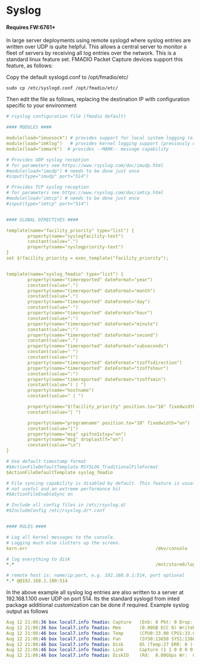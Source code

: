 # Syslog

#### Requires FW:6761+

In large server deployments using remote syslogd where syslog entries are written over UDP is quite helpful. This allows a central server to monitor a fleet of servers by receiving all log entries over the network. This is a standard linux feature set. FMADIO Packet Capture devices support this feature, as follows:

Copy the default syslogd.conf to /opt/fmadio/etc/

```
sudo cp /etc/syslogd.conf /opt/fmadio/etc/
```

Then edit the file as follows, replacing the destination IP with configuration specific to your environment

```yaml
# rsyslog configuration file (fmadio default)

#### MODULES ####

module(load="imuxsock") # provides support for local system logging (e.g. via logger command)
module(load="imklog")   # provides kernel logging support (previously done by rklogd)
module(load="immark")  # provides --MARK-- message capability

# Provides UDP syslog reception
# for parameters see https://www.rsyslog.com/doc/imudp.html
#module(load="imudp") # needs to be done just once
#input(type="imudp" port="514")

# Provides TCP syslog reception
# for parameters see https://www.rsyslog.com/doc/imtcp.html
#module(load="imtcp") # needs to be done just once
#input(type="imtcp" port="514")


#### GLOBAL DIRECTIVES ####

template(name="facility_priority" type="list") {
        property(name="syslogfacility-text")
        constant(value=".")
        property(name="syslogpriority-text")
}
set $!facility_priority = exec_template("facility_priority");


template(name="syslog_fmadio" type="list") {
        property(name="timereported" dateFormat="year")
        constant(value=".")
        property(name="timereported" dateFormat="month")
        constant(value=".")
        property(name="timereported" dateFormat="day")
        constant(value="-")
        property(name="timereported" dateFormat="hour")
        constant(value=":")
        property(name="timereported" dateFormat="minute")
        constant(value=":")
        property(name="timereported" dateFormat="second")
        constant(value=".")
        property(name="timereported" dateFormat="subseconds")
        constant(value=" ")
        constant(value="(")
        property(name="timereported" dateFormat="tzoffsdirection")
        property(name="timereported" dateFormat="tzoffshour")
        constant(value=":")
        property(name="timereported" dateFormat="tzoffsmin")
        constant(value=") | ")
        property(name="hostname")
        constant(value=" | ")

        property(name="$!facility_priority" position.to="16" fixedwidth="on")
        constant(value="| ")

        property(name="programname" position.to="10" fixedwidth="on")
        constant(value="|")
        property(name="msg" spifno1stsp="on")
        property(name="msg" droplastlf="on")
        constant(value="\n")
}

# Use default timestamp format
#$ActionFileDefaultTemplate RSYSLOG_TraditionalFileFormat
$ActionFileDefaultTemplate syslog_fmadio

# File syncing capability is disabled by default. This feature is usually not required,
# not useful and an extreme performance hit
#$ActionFileEnableSync on

# Include all config files in /etc/rsyslog.d/
#$IncludeConfig /etc/rsyslog.d/*.conf


#### RULES ####

# Log all kernel messages to the console.
# Logging much else clutters up the screen.
kern.err                                                /dev/console

# log everything to disk
*.*                                                     /mnt/store0/log/messages

# remote host is: name/ip:port, e.g. 192.168.0.1:514, port optional
*.* @@192.168.1.100:514

```

In the above example all syslog log entries are also written to a server at 192.168.1.100 over UDP on port 514. Its the standard syslogd from inted package additional customization can be done if required. Example syslog output as follows

```yaml
Aug 12 21:06:36 box local7.info fmadio: Capture   (Enb: 0 Pkt: 0 Drop: 0 FCSError: 0 CaptureRateRate 0.00000000 Gbps)
Aug 12 21:06:36 box local7.info fmadio: Mem       (0.00GB ECC 0) Writeback (0.00GB) Dropped (0.00GB)
Aug 12 21:06:46 box local7.info fmadio: Temp      (CPU0:33.00 CPU1:33.00 PCH:41.00 SYS:36.00 PER:24.00 NIC:57.00 AirIn:24.00 AirOut:0.00 Transciver:40.00 41.00)
Aug 12 21:06:46 box local7.info fmadio: Fan       (SYS0:13650 SYS1:13800 SYS2:13800 SYS3:13500 SYS4:13500 SYS5:13500 SYS6:13650 SYS7:13500)
Aug 12 21:06:46 box local7.info fmadio: Disk      OS (Temp:27 ERR: 0 ) SSD (Valid:1 1 1 0 Temp:33 33 32 0 ERR:0 0 0 0 ) HDD (Valid:1 1 1 1 Temp: 30 30 30 29 ERR: 0 0 0 0 )
Aug 12 21:06:46 box local7.info fmadio: Link      Capture (1 1 0 0 0 0 0 0 ) Man (1G 1 10G 0 )
Aug 12 21:06:46 box local7.info fmadio: DiskIO    (Rd:  0.00Gbps Wr:  0.00Gbps)
```

